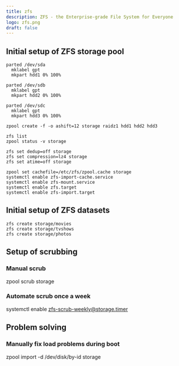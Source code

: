 ```yaml
---
title: zfs
description: ZFS - the Enterprise-grade File System for Everyone
logo: zfs.png
draft: false
---
```

## Initial setup of ZFS storage pool
```
parted /dev/sda
  mklabel gpt
  mkpart hdd1 0% 100%

parted /dev/sdb
  mklabel gpt
  mkpart hdd2 0% 100%

parted /dev/sdc
  mklabel gpt
  mkpart hdd3 0% 100%

zpool create -f -o ashift=12 storage raidz1 hdd1 hdd2 hdd3

zfs list
zpool status -v storage

zfs set dedup=off storage
zfs set compression=lz4 storage
zfs set atime=off storage

zpool set cachefile=/etc/zfs/zpool.cache storage
systemctl enable zfs-import-cache.service
systemctl enable zfs-mount.service
systemctl enable zfs.target
systemctl enable zfs-import.target
```

## Initial setup of ZFS datasets
```
zfs create storage/movies
zfs create storage/tvshows
zfs create storage/photos
```

## Setup of scrubbing

### Manual scrub
zpool scrub storage

### Automate scrub once a week
systemctl enable zfs-scrub-weekly@storage.timer

## Problem solving

### Manually fix load problems during boot
zpool import -d /dev/disk/by-id storage

